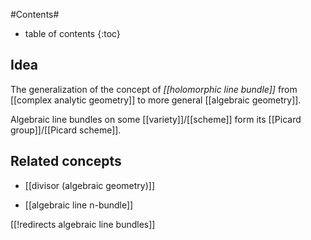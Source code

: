 
#Contents#
* table of contents
{:toc}

## Idea

The generalization of the concept of _[[holomorphic line bundle]]_ from [[complex analytic geometry]] to more general [[algebraic geometry]].

Algebraic line bundles on some [[variety]]/[[scheme]] form its [[Picard group]]/[[Picard scheme]].

## Related concepts

* [[divisor (algebraic geometry)]]

* [[algebraic line n-bundle]]

[[!redirects algebraic line bundles]]

